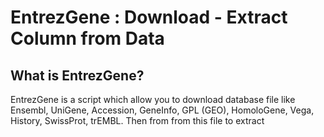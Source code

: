 EntrezGene : Download - Extract Column from Data
================================================

What is EntrezGene?
-------------------

EntrezGene is a script which allow you to download database file like Ensembl, UniGene, 
Accession, GeneInfo, GPL (GEO), HomoloGene, Vega, History, SwissProt, trEMBL.
Then from from this file to extract


